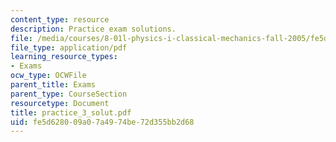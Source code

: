 ```yaml
---
content_type: resource
description: Practice exam solutions.
file: /media/courses/8-01l-physics-i-classical-mechanics-fall-2005/fe5d628009a07a4974be72d355bb2d68_practice_3_solut.pdf
file_type: application/pdf
learning_resource_types:
- Exams
ocw_type: OCWFile
parent_title: Exams
parent_type: CourseSection
resourcetype: Document
title: practice_3_solut.pdf
uid: fe5d6280-09a0-7a49-74be-72d355bb2d68
---
```

